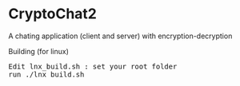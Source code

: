 # CryptoChat2
A chating application (client and server) with encryption-decryption

Building (for linux)
<pre>
Edit lnx_build.sh : set your root folder
run ./lnx_build.sh
</pre>

